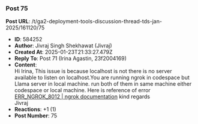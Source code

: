 ### Post 75
**Post URL**: /t/ga2-deployment-tools-discussion-thread-tds-jan-2025/161120/75
- **ID**: 584252
- **Author**: Jivraj Singh Shekhawat (Jivraj)
- **Created At**: 2025-01-23T21:33:27.479Z
- **Reply To**: Post 71 (Irina Agastin, 23f2004169)
- **Content**:  
  Hi Irina,
This issue is because localhost is not there is no server available to listen on localhost.You are running ngrok in codespace but Llama server in local machine. run both of them in same machine either codespace or local machine.
Here is reference of error <a href="https://ngrok.com/docs/errors/err_ngrok_8012/" rel="noopener nofollow ugc">ERR_NGROK_8012 | ngrok documentation</a>
kind regards<br>
Jivraj
- **Reactions**: +1 (1)
- **Post Number**: 75

